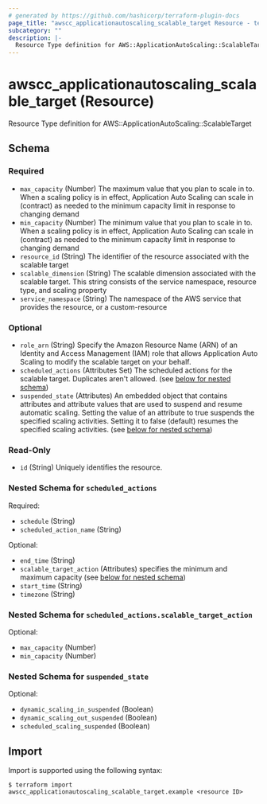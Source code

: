 ```yaml
---
# generated by https://github.com/hashicorp/terraform-plugin-docs
page_title: "awscc_applicationautoscaling_scalable_target Resource - terraform-provider-awscc"
subcategory: ""
description: |-
  Resource Type definition for AWS::ApplicationAutoScaling::ScalableTarget
---
```


# awscc_applicationautoscaling_scalable_target (Resource)

Resource Type definition for AWS::ApplicationAutoScaling::ScalableTarget



<!-- schema generated by tfplugindocs -->
## Schema

### Required

- `max_capacity` (Number) The maximum value that you plan to scale in to. When a scaling policy is in effect, Application Auto Scaling can scale in (contract) as needed to the minimum capacity limit in response to changing demand
- `min_capacity` (Number) The minimum value that you plan to scale in to. When a scaling policy is in effect, Application Auto Scaling can scale in (contract) as needed to the minimum capacity limit in response to changing demand
- `resource_id` (String) The identifier of the resource associated with the scalable target
- `scalable_dimension` (String) The scalable dimension associated with the scalable target. This string consists of the service namespace, resource type, and scaling property
- `service_namespace` (String) The namespace of the AWS service that provides the resource, or a custom-resource

### Optional

- `role_arn` (String) Specify the Amazon Resource Name (ARN) of an Identity and Access Management (IAM) role that allows Application Auto Scaling to modify the scalable target on your behalf.
- `scheduled_actions` (Attributes Set) The scheduled actions for the scalable target. Duplicates aren't allowed. (see [below for nested schema](#nestedatt--scheduled_actions))
- `suspended_state` (Attributes) An embedded object that contains attributes and attribute values that are used to suspend and resume automatic scaling. Setting the value of an attribute to true suspends the specified scaling activities. Setting it to false (default) resumes the specified scaling activities. (see [below for nested schema](#nestedatt--suspended_state))

### Read-Only

- `id` (String) Uniquely identifies the resource.

<a id="nestedatt--scheduled_actions"></a>
### Nested Schema for `scheduled_actions`

Required:

- `schedule` (String)
- `scheduled_action_name` (String)

Optional:

- `end_time` (String)
- `scalable_target_action` (Attributes) specifies the minimum and maximum capacity (see [below for nested schema](#nestedatt--scheduled_actions--scalable_target_action))
- `start_time` (String)
- `timezone` (String)

<a id="nestedatt--scheduled_actions--scalable_target_action"></a>
### Nested Schema for `scheduled_actions.scalable_target_action`

Optional:

- `max_capacity` (Number)
- `min_capacity` (Number)



<a id="nestedatt--suspended_state"></a>
### Nested Schema for `suspended_state`

Optional:

- `dynamic_scaling_in_suspended` (Boolean)
- `dynamic_scaling_out_suspended` (Boolean)
- `scheduled_scaling_suspended` (Boolean)

## Import

Import is supported using the following syntax:

```shell
$ terraform import awscc_applicationautoscaling_scalable_target.example <resource ID>
```
